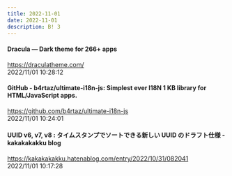 ```yaml
---
title: 2022-11-01
date: 2022-11-01
description: B! 3
---
```


#### Dracula — Dark theme for 266+ apps
https://draculatheme.com/<br>
2022/11/01 10:28:12<br>


#### GitHub - b4rtaz/ultimate-i18n-js: Simplest ever I18N 1 KB library for HTML/JavaScript apps.
https://github.com/b4rtaz/ultimate-i18n-js<br>
2022/11/01 10:24:01<br>


#### UUID v6, v7, v8 : タイムスタンプでソートできる新しい UUID のドラフト仕様 - kakakakakku blog
https://kakakakakku.hatenablog.com/entry/2022/10/31/082041<br>
2022/11/01 10:17:28<br>



